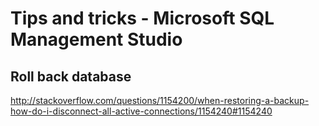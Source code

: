 Tips and tricks - Microsoft SQL Management Studio
===

Roll back database
---
http://stackoverflow.com/questions/1154200/when-restoring-a-backup-how-do-i-disconnect-all-active-connections/1154240#1154240


